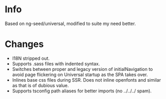 # Info
Based on ng-seed/universal, modified to suite my need better.

# Changes
 * I18N stripped out.
 * Supports .sass files with indented syntax.
 * Switches between proper and legacy version of initialNavigation to avoid page flickering on Universal startup as the SPA takes over.
 * Inlines base css files during SSR. Does not inline openfonts and similar as that is of dubious value.
 * Supports tsconfig path aliases for better imports (no ../../../ spam).

